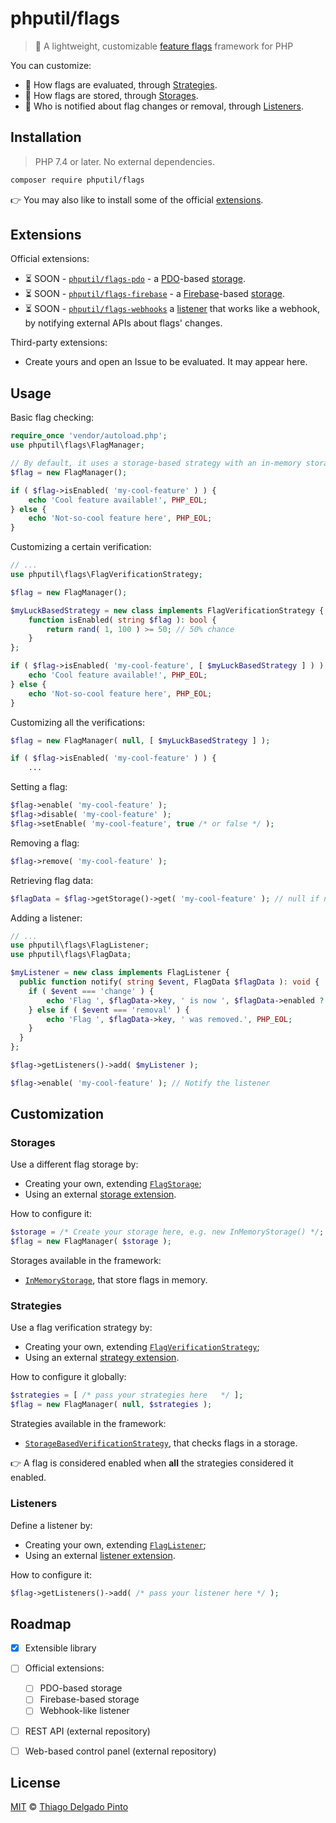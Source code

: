 # phputil/flags

> 🚩 A lightweight, customizable [feature flags](https://en.wikipedia.org/wiki/Feature_toggle) framework for PHP

You can customize:
- 🧠 How flags are evaluated, through [Strategies](#strategies).
- 💾 How flags are stored, through [Storages](#storages).
- 📢 Who is notified about flag changes or removal, through [Listeners](#listeners).


## Installation

> PHP 7.4 or later. No external dependencies.

```bash
composer require phputil/flags
```
👉 You may also like to install some of the official [extensions](#extensions).


## Extensions

Official extensions:

- ⏳ SOON - [`phputil/flags-pdo`](https://github.com/thiagodp/phputil-flags-pdo) - a [PDO](https://www.php.net/manual/en/intro.pdo.php)-based [storage](#storages).
- ⏳ SOON - [`phputil/flags-firebase`](https://github.com/thiagodp/phputil-flags-firebase) - a [Firebase](https://firebase.google.com/)-based [storage](#storages).
- ⏳ SOON - [`phputil/flags-webhooks`](https://github.com/thiagodp/phputil-flags-webhooks) a [listener](#listeners) that works like a webhook, by notifying external APIs about flags' changes.

Third-party extensions:
- Create yours and open an Issue to be evaluated. It may appear here.


## Usage

Basic flag checking:

```php
require_once 'vendor/autoload.php';
use phputil\flags\FlagManager;

// By default, it uses a storage-based strategy with an in-memory storage
$flag = new FlagManager();

if ( $flag->isEnabled( 'my-cool-feature' ) ) {
    echo 'Cool feature available!', PHP_EOL;
} else {
    echo 'Not-so-cool feature here', PHP_EOL;
}
```

Customizing a certain verification:
```php
// ...
use phputil\flags\FlagVerificationStrategy;

$flag = new FlagManager();

$myLuckBasedStrategy = new class implements FlagVerificationStrategy {
    function isEnabled( string $flag ): bool {
        return rand( 1, 100 ) >= 50; // 50% chance
    }
};

if ( $flag->isEnabled( 'my-cool-feature', [ $myLuckBasedStrategy ] ) ) {
    echo 'Cool feature available!', PHP_EOL;
} else {
    echo 'Not-so-cool feature here', PHP_EOL;
}
```

Customizing all the verifications:

```php
$flag = new FlagManager( null, [ $myLuckBasedStrategy ] );

if ( $flag->isEnabled( 'my-cool-feature' ) ) {
    ...
```

Setting a flag:
```php
$flag->enable( 'my-cool-feature' );
$flag->disable( 'my-cool-feature' );
$flag->setEnable( 'my-cool-feature', true /* or false */ );
```

Removing a flag:
```php
$flag->remove( 'my-cool-feature' );
```

Retrieving flag data:
```php
$flagData = $flag->getStorage()->get( 'my-cool-feature' ); // null if not found
```

Adding a listener:
```php
// ...
use phputil\flags\FlagListener;
use phputil\flags\FlagData;

$myListener = new class implements FlagListener {
  public function notify( string $event, FlagData $flagData ): void {
    if ( $event === 'change' ) {
        echo 'Flag ', $flagData->key, ' is now ', $flagData->enabled ? 'enabled': 'disabled', PHP_EOL;
    } else if ( $event === 'removal' ) {
        echo 'Flag ', $flagData->key, ' was removed.', PHP_EOL;
    }
  }
};

$flag->getListeners()->add( $myListener );

$flag->enable( 'my-cool-feature' ); // Notify the listener
```

## Customization


### Storages

Use a different flag storage by:
- Creating your own, extending [`FlagStorage`](/src/FlagStorage.php);
- Using an external [storage extension](#extensions).

How to configure it:

```php
$storage = /* Create your storage here, e.g. new InMemoryStorage() */;
$flag = new FlagManager( $storage );
```

Storages available in the framework:
- [`InMemoryStorage`](src/storages/InMemoryStorage.php), that store flags in memory.

### Strategies

Use a flag verification strategy by:
- Creating your own, extending [`FlagVerificationStrategy`](/src/FlagVerificationStrategy.php);
- Using an external [strategy extension](#extensions).

How to configure it globally:

```php
$strategies = [ /* pass your strategies here   */ ];
$flag = new FlagManager( null, $strategies );
```

Strategies available in the framework:
- [`StorageBasedVerificationStrategy`](src/strategies/StorageBasedVerificationStrategy.php), that checks flags in a storage.

👉 A flag is considered enabled when **all** the strategies considered it enabled.


### Listeners

Define a listener by:
- Creating your own, extending [`FlagListener`](/src/FlagListener.php);
- Using an external [listener extension](#extensions).

How to configure it:

```php
$flag->getListeners()->add( /* pass your listener here */ );
```


## Roadmap

- [x] Extensible library
- [ ] Official extensions:
  - [ ] PDO-based storage
  - [ ] Firebase-based storage
  - [ ] Webhook-like listener
- [ ] REST API (external repository)
- [ ] Web-based control panel (external repository)


## License

[MIT](/LICENSE) © [Thiago Delgado Pinto](https://github.com/thiagodp)
